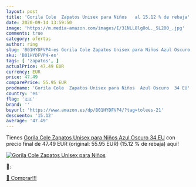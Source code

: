 ```yaml
---
layout: post
title: 'Gorila Cole  Zapatos Unisex para Niños   al 15.12 % de rebaja'
date: 2020-09-14 13:59:50
image: 'https://m.media-amazon.com/images/I/31NLL8lgOoL._SL200_.jpg'
comments: true
category: ofertas
author: ring
slug: 'B01HYDFVP4-es Gorila Cole Zapatos Unisex para Niños Azul Oscuro 34 EU'
sku: 'B01HYDFVP4-es'
tags: [ 'zapatos', ]
actualPrice: 47.49 EUR
currency: EUR
price: 47.49
comparePrice: 55.95 EUR
prodname: 'Gorila Cole  Zapatos Unisex para Niños  Azul Oscuro  34 EU'
country: 'es'
flag: '🇪🇸'
brand: ''
buyurl: 'https://www.amazon.es/dp/B01HYDFVP4/?tag=tolees-21'
descuento: '15.12'
average: '47.49'
---
```


Tienes [Gorila Cole  Zapatos Unisex para Niños  Azul Oscuro  34 EU](https://www.amazon.es/dp/B01HYDFVP4/?tag=tolees-21) con precio final de  47.49 EUR (original: 55.95 EUR) (15.12 %  de rebaja) aqui!

[![Gorila Cole  Zapatos Unisex para Niños  ](https://m.media-amazon.com/images/I/31NLL8lgOoL._SL200_.jpg)](https://www.amazon.es/dp/B01HYDFVP4/?tag=tolees-21)

🔎:


[🛒 Comprar!!!](https://www.amazon.es/dp/B01HYDFVP4/?tag=tolees-21)
